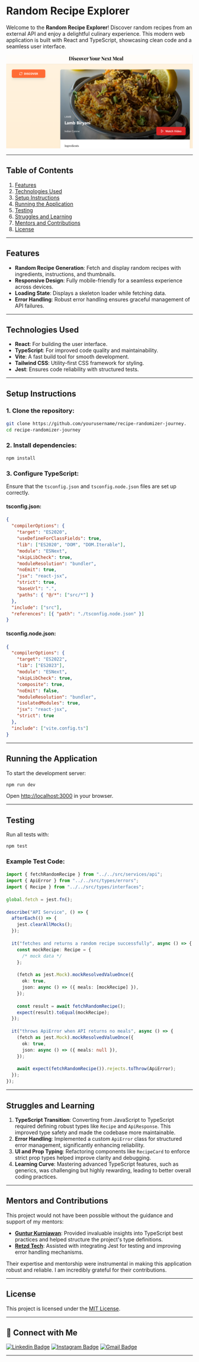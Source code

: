 # Random Recipe Explorer

Welcome to the **Random Recipe Explorer**! Discover random recipes from an external API and enjoy a delightful culinary experience. This modern web application is built with React and TypeScript, showcasing clean code and a seamless user interface.

[![Random Recipe Explorer](./assets/random-recipe.png)](https://random-recipe-website.netlify.app)

---

## Table of Contents

1. [Features](#features)
2. [Technologies Used](#technologies-used)
3. [Setup Instructions](#setup-instructions)
4. [Running the Application](#running-the-application)
5. [Testing](#testing)
6. [Struggles and Learning](#struggles-and-learning)
7. [Mentors and Contributions](#mentors-and-contributions)
8. [License](#license)

---

## Features

- **Random Recipe Generation**: Fetch and display random recipes with ingredients, instructions, and thumbnails.
- **Responsive Design**: Fully mobile-friendly for a seamless experience across devices.
- **Loading State**: Displays a skeleton loader while fetching data.
- **Error Handling**: Robust error handling ensures graceful management of API failures.

---

## Technologies Used

- **React**: For building the user interface.
- **TypeScript**: For improved code quality and maintainability.
- **Vite**: A fast build tool for smooth development.
- **Tailwind CSS**: Utility-first CSS framework for styling.
- **Jest**: Ensures code reliability with structured tests.

---

## Setup Instructions

### 1. Clone the repository:

```bash
git clone https://github.com/yourusername/recipe-randomizer-journey.
cd recipe-randomizer-journey
```

### 2. Install dependencies:

```bash
npm install
```

### 3. Configure TypeScript:

Ensure that the `tsconfig.json` and `tsconfig.node.json` files are set up correctly.

#### **tsconfig.json**:

```json
{
  "compilerOptions": {
    "target": "ES2020",
    "useDefineForClassFields": true,
    "lib": ["ES2020", "DOM", "DOM.Iterable"],
    "module": "ESNext",
    "skipLibCheck": true,
    "moduleResolution": "bundler",
    "noEmit": true,
    "jsx": "react-jsx",
    "strict": true,
    "baseUrl": ".",
    "paths": { "@/*": ["src/*"] }
  },
  "include": ["src"],
  "references": [{ "path": "./tsconfig.node.json" }]
}
```

#### **tsconfig.node.json**:

```json
{
  "compilerOptions": {
    "target": "ES2022",
    "lib": ["ES2023"],
    "module": "ESNext",
    "skipLibCheck": true,
    "composite": true,
    "noEmit": false,
    "moduleResolution": "bundler",
    "isolatedModules": true,
    "jsx": "react-jsx",
    "strict": true
  },
  "include": ["vite.config.ts"]
}
```

---

## Running the Application

To start the development server:

```bash
npm run dev
```

Open [http://localhost:3000](http://localhost:3000) in your browser.

---

## Testing

Run all tests with:

```bash
npm test
```

### Example Test Code:

```typescript
import { fetchRandomRecipe } from "../../src/services/api";
import { ApiError } from "../../src/types/errors";
import { Recipe } from "../../src/types/interfaces";

global.fetch = jest.fn();

describe("API Service", () => {
  afterEach(() => {
    jest.clearAllMocks();
  });

  it("fetches and returns a random recipe successfully", async () => {
    const mockRecipe: Recipe = {
      /* mock data */
    };

    (fetch as jest.Mock).mockResolvedValueOnce({
      ok: true,
      json: async () => ({ meals: [mockRecipe] }),
    });

    const result = await fetchRandomRecipe();
    expect(result).toEqual(mockRecipe);
  });

  it("throws ApiError when API returns no meals", async () => {
    (fetch as jest.Mock).mockResolvedValueOnce({
      ok: true,
      json: async () => ({ meals: null }),
    });

    await expect(fetchRandomRecipe()).rejects.toThrow(ApiError);
  });
});
```

---

## Struggles and Learning

1. **TypeScript Transition**: Converting from JavaScript to TypeScript required defining robust types like `Recipe` and `ApiResponse`. This improved type safety and made the codebase more maintainable.
2. **Error Handling**: Implemented a custom `ApiError` class for structured error management, significantly enhancing reliability.
3. **UI and Prop Typing**: Refactoring components like `RecipeCard` to enforce strict prop types helped improve clarity and debugging.
4. **Learning Curve**: Mastering advanced TypeScript features, such as generics, was challenging but highly rewarding, leading to better overall coding practices.

---

## Mentors and Contributions

This project would not have been possible without the guidance and support of my mentors:

- [**Guntur Kurniawan**](https://github.com/gunturkh): Provided invaluable insights into TypeScript best practices and helped structure the project's type definitions.
- [**Retzd Tech**](https://github.com/retzd-tech): Assisted with integrating Jest for testing and improving error handling mechanisms.

Their expertise and mentorship were instrumental in making this application robust and reliable. I am incredibly grateful for their contributions.

---

## License

This project is licensed under the [MIT License](./LICENSE).

---

## 📧 Connect with Me

[![Linkedin Badge](https://img.shields.io/badge/-Andika_Safri-blue?style=flat-square&logo=Linkedin&logoColor=white)](https://www.linkedin.com/in/andika-safri/)
[![Instagram Badge](https://img.shields.io/badge/-Andika_Safri-purple?style=flat-square&logo=instagram&logoColor=white)](https://www.instagram.com/dikko_pujangga/)
[![Gmail Badge](https://img.shields.io/badge/-andika.saf3@gmail.com-c14438?style=flat-square&logo=Gmail&logoColor=white)](mailto:andika.saf3@gmail.com)

---
